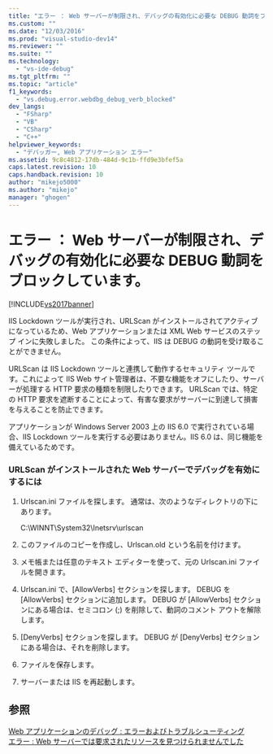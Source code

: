 ```yaml
---
title: "エラー ： Web サーバーが制限され、デバッグの有効化に必要な DEBUG 動詞をブロックしています。 | Microsoft Docs"
ms.custom: ""
ms.date: "12/03/2016"
ms.prod: "visual-studio-dev14"
ms.reviewer: ""
ms.suite: ""
ms.technology: 
  - "vs-ide-debug"
ms.tgt_pltfrm: ""
ms.topic: "article"
f1_keywords: 
  - "vs.debug.error.webdbg_debug_verb_blocked"
dev_langs: 
  - "FSharp"
  - "VB"
  - "CSharp"
  - "C++"
helpviewer_keywords: 
  - "デバッガー, Web アプリケーション エラー"
ms.assetid: 9c8c4812-17db-484d-9c1b-ffd9e3bfef5a
caps.latest.revision: 10
caps.handback.revision: 10
author: "mikejo5000"
ms.author: "mikejo"
manager: "ghogen"
---
```

# エラー ： Web サーバーが制限され、デバッグの有効化に必要な DEBUG 動詞をブロックしています。
[!INCLUDE[vs2017banner](../code-quality/includes/vs2017banner.md)]

IIS Lockdown ツールが実行され、URLScan がインストールされてアクティブになっているため、Web アプリケーションまたは XML Web サービスのステップ インに失敗しました。  この条件によって、IIS は DEBUG の動詞を受け取ることができません。  
  
 URLScan は IIS Lockdown ツールと連携して動作するセキュリティ ツールです。これによって IIS Web サイト管理者は、不要な機能をオフにしたり、サーバーが処理する HTTP 要求の種類を制限したりできます。  URLScan では、特定の HTTP 要求を遮断することによって、有害な要求がサーバーに到達して損害を与えることを防止できます。  
  
 アプリケーションが Windows Server 2003 上の IIS 6.0 で実行されている場合、IIS Lockdown ツールを実行する必要はありません。IIS 6.0 は、同じ機能を備えているためです。  
  
### URLScan がインストールされた Web サーバーでデバッグを有効にするには  
  
1.  Urlscan.ini ファイルを探します。  通常は、次のようなディレクトリの下にあります。  
  
     C:\\WINNT\\System32\\Inetsrv\\urlscan  
  
2.  このファイルのコピーを作成し、Urlscan.old という名前を付けます。  
  
3.  メモ帳または任意のテキスト エディターを使って、元の Urlscan.ini ファイルを開きます。  
  
4.  Urlscan.ini で、\[AllowVerbs\] セクションを探します。  DEBUG を \[AllowVerbs\] セクションに追加します。  DEBUG が \[AllowVerbs\] セクションにある場合は、セミコロン \(;\) を削除して、動詞のコメント アウトを解除します。  
  
5.  \[DenyVerbs\] セクションを探します。  DEBUG が \[DenyVerbs\] セクションにある場合は、それを削除します。  
  
6.  ファイルを保存します。  
  
7.  サーバーまたは IIS を再起動します。  
  
## 参照  
 [Web アプリケーションのデバッグ : エラーおよびトラブルシューティング](../debugger/debugging-web-applications-errors-and-troubleshooting.md)   
 [エラー : Web サーバーでは要求されたリソースを見つけられませんでした](../debugger/error-the-web-server-could-not-find-the-requested-resource.md)
